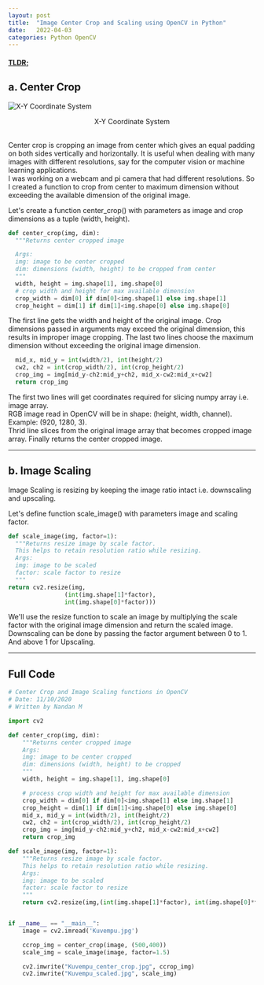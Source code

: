 ```yaml
---
layout: post
title:  "Image Center Crop and Scaling using OpenCV in Python"
date:   2022-04-03
categories: Python OpenCV
---
```

#### [TLDR;](/center-crop-scale#h-full-code)
## a. Center Crop  
![X-Y Coordinate System](https://www2.cs.sfu.ca/CourseCentral/166/oshklars/_images/screenCoord.png)
<center>X-Y Coordinate System</center>  
<br>

Center crop is cropping an image from center which gives an equal padding on both sides vertically and horizontally. It is useful when dealing with many images with different resolutions, say for the computer vision or machine learning applications.  
I was working on a webcam and pi camera that had different resolutions. So I created a function to crop from center to maximum dimension without exceeding the available dimension of the original image.  


Let's create a function center_crop() with parameters as image and crop dimensions as a tuple (width, height).

```Python
def center_crop(img, dim):
  """Returns center cropped image

  Args:
  img: image to be center cropped
  dim: dimensions (width, height) to be cropped from center
  """
  width, height = img.shape[1], img.shape[0]
  # crop width and height for max available dimension
  crop_width = dim[0] if dim[0]<img.shape[1] else img.shape[1]
  crop_height = dim[1] if dim[1]<img.shape[0] else img.shape[0] 
```

The first line gets the width and height of the original image. Crop dimensions passed in arguments may exceed the original dimension, this results in improper image cropping. The last two lines choose the maximum dimension without exceeding the original image dimension.

```Python
  mid_x, mid_y = int(width/2), int(height/2)
  cw2, ch2 = int(crop_width/2), int(crop_height/2) 
  crop_img = img[mid_y-ch2:mid_y+ch2, mid_x-cw2:mid_x+cw2]
  return crop_img
```
The first two lines will get coordinates required for slicing numpy array i.e. image array.  
RGB image read in OpenCV will be in shape: (height, width, channel). Example: (920, 1280, 3).  
Thrid line slices from the original image array that becomes cropped image array. Finally returns the center cropped image.

---

## b. Image Scaling
Image Scaling is resizing by keeping the image ratio intact i.e. downscaling and upscaling.

Let's define function scale_image() with parameters image and scaling factor.  
```Python
def scale_image(img, factor=1):
  """Returns resize image by scale factor.
  This helps to retain resolution ratio while resizing.
  Args:
  img: image to be scaled
  factor: scale factor to resize
  """
return cv2.resize(img,
                (int(img.shape[1]*factor),
                int(img.shape[0]*factor)))   
```
We'll use the resize function to scale an image by multiplying the scale factor with the original image dimension and return the scaled image.  
Downscaling can be done by passing the factor argument between 0 to 1. And above 1 for Upscaling.

---

## Full Code

```Python
# Center Crop and Image Scaling functions in OpenCV
# Date: 11/10/2020
# Written by Nandan M

import cv2

def center_crop(img, dim):
	"""Returns center cropped image
	Args:
	img: image to be center cropped
	dim: dimensions (width, height) to be cropped
	"""
	width, height = img.shape[1], img.shape[0]

	# process crop width and height for max available dimension
	crop_width = dim[0] if dim[0]<img.shape[1] else img.shape[1]
	crop_height = dim[1] if dim[1]<img.shape[0] else img.shape[0] 
	mid_x, mid_y = int(width/2), int(height/2)
	cw2, ch2 = int(crop_width/2), int(crop_height/2) 
	crop_img = img[mid_y-ch2:mid_y+ch2, mid_x-cw2:mid_x+cw2]
	return crop_img

def scale_image(img, factor=1):
	"""Returns resize image by scale factor.
	This helps to retain resolution ratio while resizing.
	Args:
	img: image to be scaled
	factor: scale factor to resize
	"""
	return cv2.resize(img,(int(img.shape[1]*factor), int(img.shape[0]*factor)))


if __name__ == "__main__":
	image = cv2.imread('Kuvempu.jpg')

	ccrop_img = center_crop(image, (500,400))
	scale_img = scale_image(image, factor=1.5)

	cv2.imwrite("Kuvempu_center_crop.jpg", ccrop_img)
	cv2.imwrite("Kuvempu_scaled.jpg", scale_img)
```